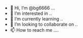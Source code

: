 - 👋 Hi, I’m @bg6666 ...
- 👀 I’m interested in ..
- 🌱 I’m currently learning ..
- 💞️ I’m looking to collaborate on ..
- 📫 How to reach me ....

<!---
bg6666/bg6666 is a ✨ special ✨ repository because its `README.md` (this file) appears on your GitHub profile.
You can click the Preview link to take a look at your changes.
--->
